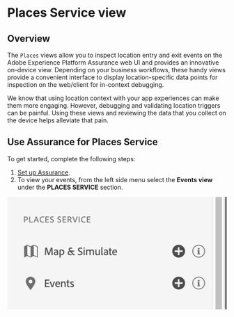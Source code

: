 # Places Service view

## Overview

The `Places` views allow you to inspect location entry and exit events on the Adobe Experience Platform Assurance web UI and provides an innovative on-device view. Depending on your business workflows, these handy views provide a convenient interface to display location-specific data points for inspection on the web/client for in-context debugging.

We know that using location context with your app experiences can make them more engaging. However, debugging and validating location triggers can be painful. Using these views and reviewing the data that you collect on the device helps alleviate that pain.

## Use Assurance for Places Service

To get started, complete the following steps:

1. [Set up Assurance](../set-up.md).
2. To view your events, from the left side menu select the **Events view** under the **PLACES SERVICE** section.

![](./assets/places-service/places-view.png)
